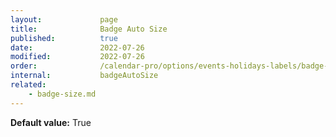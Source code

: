 ```yaml
---
layout:             page
title:              Badge Auto Size
published:          true
date:               2022-07-26
modified:           2022-07-26
order:              /calendar-pro/options/events-holidays-labels/badge-auto-size
internal:           badgeAutoSize
related:
    - badge-size.md
---
```

**Default value:** True
